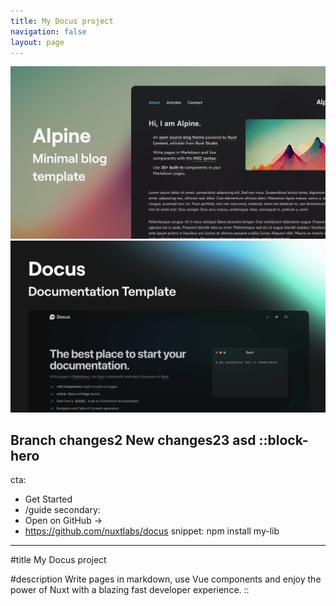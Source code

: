 ```yaml
---
title: My Docus project
navigation: false
layout: page
---
```


![Alpine_main_ - 7476b608e5.png](/Alpine_main_%20-%207476b608e5.png)
![Docus_main_6dfe79b6af.png](/Docus_main_6dfe79b6af.png)

Branch changes2
New changes23
asd
::block-hero
---
cta:
  - Get Started
  - /guide
secondary:
  - Open on GitHub →
  - https://github.com/nuxtlabs/docus
snippet: npm install my-lib
---

#title
My Docus project

#description
Write pages in markdown, use Vue components and enjoy the power of Nuxt with a blazing fast developer experience.
::
